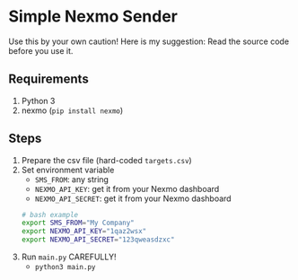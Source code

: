# Simple Nexmo Sender

Use this by your own caution! Here is my suggestion: Read the source code before you use it.

## Requirements

1. Python 3
2. nexmo (`pip install nexmo`)

## Steps

1. Prepare the csv file (hard-coded `targets.csv`)
2. Set environment variable
	* `SMS_FROM`: any string
	* `NEXMO_API_KEY`: get it from your Nexmo dashboard
	* `NEXMO_API_SECRET`: get it from your Nexmo dashboard
	``` bash
	# bash example
	export SMS_FROM="My Company"
	export NEXMO_API_KEY="1qaz2wsx"
	export NEXMO_API_SECRET="123qweasdzxc"
	```
3. Run `main.py` CAREFULLY!
	* `python3 main.py`
